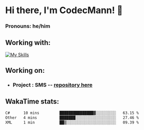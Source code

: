 # Hi there, I'm CodecMann! 👋

### Pronouns: he/him


## Working with:
[![My Skills](https://skillicons.dev/icons?i=kotlin,nodejs,django,python,bots&theme=dark)](https://skillicons.dev)


## Working on:
- ### Project : SMS -- [repository here](https://github.com/NikeStyleProject/project-sms)

## WakaTime stats:

<!--START_SECTION:waka-->

```txt
C#      10 mins         ███████████████▓░░░░░░░░░   63.15 %
Other   4 mins          ███████░░░░░░░░░░░░░░░░░░   27.46 %
XML     1 min           ██▒░░░░░░░░░░░░░░░░░░░░░░   09.39 %
```

<!--END_SECTION:waka-->

